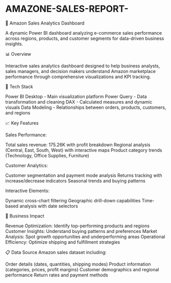 # AMAZONE-SALES-REPORT-

🛒 Amazon Sales Analytics Dashboard

A dynamic Power BI dashboard analyzing e-commerce sales performance across regions, products, and customer segments for data-driven business insights.

📊 Overview

Interactive sales analytics dashboard designed to help business analysts, sales managers, and decision makers understand Amazon marketplace performance through comprehensive visualizations and KPI tracking.

🔧 Tech Stack

Power BI Desktop - Main visualization platform
Power Query - Data transformation and cleaning
DAX - Calculated measures and dynamic visuals
Data Modeling - Relationships between orders, products, customers, and regions

📈 Key Features

Sales Performance:

Total sales revenue: 175.26K with profit breakdown
Regional analysis (Central, East, South, West) with interactive maps
Product category trends (Technology, Office Supplies, Furniture)

Customer Analytics:

Customer segmentation and payment mode analysis
Returns tracking with increase/decrease indicators
Seasonal trends and buying patterns

Interactive Elements:

Dynamic cross-chart filtering
Geographic drill-down capabilities
Time-based analysis with date selectors

🎯 Business Impact

Revenue Optimization: Identify top-performing products and regions
Customer Insights: Understand buying patterns and preferences
Market Analysis: Spot growth opportunities and underperforming areas
Operational Efficiency: Optimize shipping and fulfillment strategies

📋 Data Source
Amazon sales dataset including:

Order details (dates, quantities, shipping modes)
Product information (categories, prices, profit margins)
Customer demographics and regional performance
Return rates and payment methods
